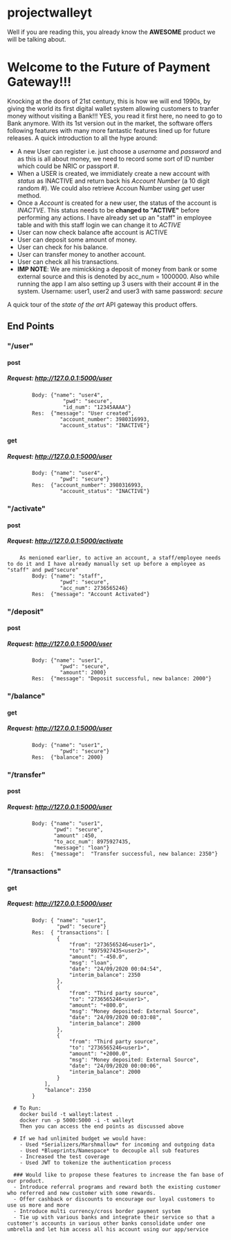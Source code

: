 # projectwalleyt

Well if you are reading this, you already know the **AWESOME** product we will be talking about.


# Welcome to the Future of Payment Gateway!!!
Knocking at the doors of 21st century, this is how we will end 1990s, by giving the world its first digital wallet system allowing customers to tranfer money without visiting a Bank!!! YES, you read it first here, no need to go to Bank anymore.
With its 1st version out in the market, the software offers following features with many more fantastic features lined up for future releases.
A quick introduction to all the hype around:
- A new User can register i.e. just choose a *username* and *password* and as this is all about money, we need to record some sort of ID number which could be NRIC or passport #. 
- When a USER is created, we immidiately create a new account with *status* as INACTIVE and return back his *Account Number* (a 10 digit random #). We could also retrieve Accoun Number using *get* user method.
- Once a *Account* is created for a new user, the status of the account is *INACTVE*. This status needs to be **changed to "ACTIVE"** before performing any actions. I have already set up an "staff" in employee table and with this staff login we can change it to *ACTIVE*
- User can now check balance afte account is ACTIVE
- User can deposit some amount of money.
- User can check for his balance.
- User can transfer money to another account.
- User can check all his transactions.
- **IMP NOTE**: We are mimickking a deposit of money from bank or some external source and this is denoted by acc_num = 1000000. Also while running the app I am also setting up 3 users with their account # in the system. Username: user1, user2 and user3 with same password: *secure*

A quick tour of the *state of the art* API gateway this product offers.
## End Points
### "/user"
#### post  
##### Request: http://127.0.0.1:5000/user
			Body: {"name": "user4",
					  "pwd": "secure",
					  "id_num": "12345AAAA"}
			Res:  {"message": "User created",
				     "account_number": 3980316993,
				     "account_status": "INACTIVE"}

#### get
##### Request: http://127.0.0.1:5000/user
			Body: {"name": "user4",
				     "pwd": "secure"}
			Res:  {"account_number": 3980316993,
				     "account_status": "INACTIVE"}

### "/activate"
#### post
##### Request: http://127.0.0.1:5000/activate
		As menioned earlier, to active an account, a staff/employee needs to do it and I have already manually set up before a employee as "staff" and pwd"secure"
			Body: {"name": "staff",
				     "pwd": "secure",
				     "acc_num": 2736565246}
			Res:  {"message": "Account Activated"}

### "/deposit"
#### post
##### Request: http://127.0.0.1:5000/user
			Body: {"name": "user1",
				     "pwd": "secure",
				     "amount": 2000}
			Res:  {"message": "Deposit successful, new balance: 2000"}

### "/balance"  
#### get
##### Request: http://127.0.0.1:5000/user
			Body: {"name": "user1",
				     "pwd": "secure"}
			Res:  {"balance": 2000}

### "/transfer"
#### post
##### Request: http://127.0.0.1:5000/user
			Body: {"name": "user1",
				   "pwd": "secure",
				   "amount" :450,
				   "to_acc_num": 8975927435,
				   "message": "loan"}
			Res:  {"message":  "Transfer successful, new balance: 2350"}

### "/transactions"
#### get
##### Request: http://127.0.0.1:5000/user
			Body: {	"name": "user1",
					"pwd": "secure"}
			Res:  { "transactions": [
			        {
			            "from": "2736565246<user1>",
			            "to": "8975927435<user2>",
			            "amount": "-450.0",
			            "msg": "loan",
			            "date": "24/09/2020 00:04:54",
			            "interim_balance": 2350
			        },
			        {
			            "from": "Third party source",
			            "to": "2736565246<user1>",
			            "amount": "+800.0",
			            "msg": "Money deposited: External Source",
			            "date": "24/09/2020 00:03:08",
			            "interim_balance": 2800
			        },
			        {
			            "from": "Third party source",
			            "to": "2736565246<user1>",
			            "amount": "+2000.0",
			            "msg": "Money deposited: External Source",
			            "date": "24/09/2020 00:00:06",
			            "interim_balance": 2000
			        }
			    ],
			    "balance": 2350
			}
      
      # To Run:
        docker build -t walleyt:latest .
        docker run -p 5000:5000 -i -t walleyt
        Then you can access the end points as discussed above
        
      # If we had unlimited budget we would have:
        - Used *Serializers/Marshmallow* for incoming and outgoing data
        - Used *Blueprints/Namespace* to decouple all sub features
        - Increased the test coverage
        - Used JWT to tokenize the authentication process
        
      ### Would like to propose these features to increase the fan base of our product.
      - Introduce referral programs and reward both the existing customer who referred and new customer with some rewards.
      - Offer cashback or discounts to encourage our loyal customers to use us more and more
      - Introduce multi currency/cross border payment system
      - Tie up with various banks and integrate their service so that a customer's accounts in various other banks consolidate under one umbrella and let him access all his account using our app/service
